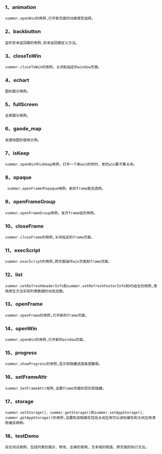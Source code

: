 ### 1、animation
    summer.openWin的用例,打开新页面的动画类型选择。
### 2、backbutton
    监听安卓返回键的用例,安卓返回键定义方法。
### 3、closeToWin
    summer.closeToWin的用例，关闭到指定的window页面。
### 4、echart
	图标展示用例。
### 5、fullScreen
	全屏展示用例。
### 6、gaode_map
	高德地图的使用示例。
### 7、isKeep
	summer.openWin中isKeep用例，打开一个新win的同时，老的win要不要关闭。
### 8、opaque
	 summer.openFrame中opaque用例，新的frame是否透明。
### 9、openFrameGroup
	summer.openFrameGroup用例，发开frame组的用例。
### 10、closeFrame
    summer.closeFrame的用例,关闭指定的frame页面。    
### 11、execScript
    summer.execScript的用例,跨页面操作win页面和frame页面。 
### 12、list
    summer.setRefreshHeaderInfo和summer.setRefreshFooterInfo和H5结合的用例,使用原生方法实现列表数据的动态加载。
### 13、openFrame
    summer.openFrame的用例,打开新的frame页面。
### 14、openWin
    summer.openWin的用例,打开新的window页面。 
### 15、progress
    summer.showProgress的用例,显示和隐藏进度条提醒框。 
### 16、setFrameAttr
    summer.SetFrameAttr用例,设置frame页面的现实和隐藏。 
### 17、storage
    summer.setStorage()、summer.getStorage()和summer.setAppStorage()、summer.getAppStorage()的用例,设置和读取缓存包括关闭应用可以读到缓存和关闭应用清除缓存两种。
### 18、testDemo
    综合测试用例，包括列表的展示、修改、全屏的使用、文本框的取值、跨页面的执行方法。  
 
